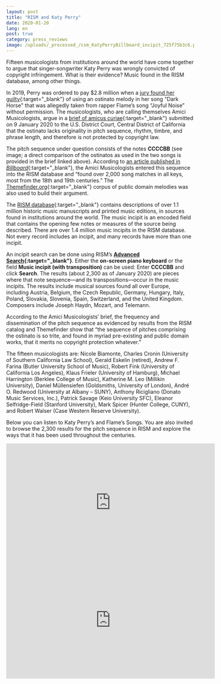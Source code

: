 ```yaml
---
layout: post
title: "RISM and Katy Perry"
date: 2020-01-20
lang: en
post: true
category: press_reviews
image: /uploads/_processed_/csm_KatyPerryBillboard_incipit_725f75b3c6.png
---
```



Fifteen musicologists from institutions around the world have come together to argue that singer-songwriter Katy Perry was wrongly convicted of copyright infringement. What is their evidence? Music found in the RISM database, among other things.

In 2019, Perry was ordered to pay $2.8 million when a [jury found her guilty](https://www.nytimes.com/2019/07/29/arts/music/katy-perry-dark-horse-copyright.html){:target="_blank"} of using an ostinato melody in her song "Dark Horse" that was allegedly taken from rapper Flame’s song “Joyful Noise” without permission. The musicologists, who are calling themselves Amici Musicologists, argue in a [brief of amicus curiae](https://www.digitalmusicnews.com/wp-content/uploads/2020/01/Katy_Perry_Flame_514_Amici_Brief_Filed.pdf){:target="_blank"} submitted on 9 January 2020 to the U.S. District Court, Central District of California that the ostinato lacks originality in pitch sequence, rhythm, timbre, and phrase length, and therefore is not protected by copyright law.

The pitch sequence under question consists of the notes **CCCCBB** (see image; a direct comparison of the ostinatos as used in the two songs is provided in the brief linked above). According to [an article published in _Billboard_](https://www.billboard.com/articles/business/legal-and-management/8547957/musicologists-katy-perry-dark-horse){:target="_blank"}, the Amici Musicologists entered this sequence into the RISM database and “found over 2,000 song matches in all keys, most from the 18th and 19th centuries.” The [Themefinder.org](http://www.themefinder.org/){:target="_blank"} corpus of public domain melodies was also used to build their argument.

The [RISM database](https://opac.rism.info/index.php?id=4){:target="_blank"} contains descriptions of over 1.1 million historic music manuscripts and printed music editions, in sources found in institutions around the world. The music incipit is an encoded field that contains the opening few notes or measures of the source being described. There are over 1.4 million music incipits in the RISM database. Not every record includes an incipit, and many records have more than one incipit.

An incipit search can be done using RISM’s **[Advanced Search](https://opac.rism.info/advanced-search){:target="_blank"}**. Either the **on-screen piano keyboard** or the field **Music incipit (with transposition)** can be used: Enter **CCCCBB** and click **Search**. The results (about 2,300 as of January 2020) are pieces where that note sequence—and its transpositions—occur in the music incipits. The results include musical sources found all over Europe, including Austria, Belgium, the Czech Republic, Germany, Hungary, Italy, Poland, Slovakia, Slovenia, Spain, Switzerland, and the United Kingdom. Composers include Joseph Haydn, Mozart, and Telemann.

According to the Amici Musicologists’ brief, the frequency and dissemination of the pitch sequence as evidenced by results from the RISM catalog and Themefinder show that “the sequence of pitches comprising the ostinato is so trite, and found in myriad pre-existing and public domain works, that it merits no copyright protection whatever.”

The fifteen musicologists are: Nicole Biamonte, Charles Cronin (University of Southern California Law School), Gerald Eskelin (retired), Andrew F. Farina (Butler University School of Music), Robert Fink (University of California Los Angeles), Klaus Frieler (University of Hamburg), Michael Harrington (Berklee College of Music), Katherine M. Leo (Millikin University), Daniel Müllensiefen (Goldsmiths, University of London), André O. Redwood (University at Albany – SUNY), Anthony Ricigliano (Donato Music Services, Inc.), Patrick Savage (Keio University SFC), Eleanor Selfridge-Field (Stanford University), Mark Spicer (Hunter College, CUNY), and Robert Walser (Case Western Reserve University).

Below you can listen to Katy Perry’s and Flame’s Songs. You are also invited to browse the 2,300 results for the pitch sequence in RISM and explore the ways that it has been used throughout the centuries.

<iframe width="560" height="315" src="https://www.youtube.com/embed/0KSOMA3QBU0" frameborder="0" allow="accelerometer; autoplay; encrypted-media; gyroscope; picture-in-picture" allowfullscreen></iframe>



<iframe width="560" height="315" src="https://www.youtube.com/embed/QCcW-guAs_s" frameborder="0" allow="accelerometer; autoplay; encrypted-media; gyroscope; picture-in-picture" allowfullscreen></iframe>



<script type="text/javascript">var switchTo5x=true;</script><script type="text/javascript" src="http://w.sharethis.com/button/buttons.js"></script><script type="text/javascript">stLight.options({publisher: "9b601438-1ce1-49d8-bfd7-9cff5df54c17", doNotHash: false, doNotCopy: false, hashAddressBar: false});</script>